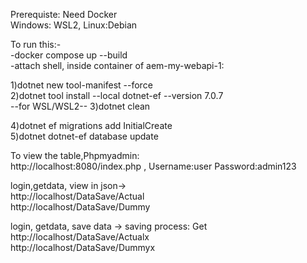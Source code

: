 Prerequiste: Need Docker            <br />
Windows: WSL2, Linux:Debian

To run this:-                       <br />
-docker compose up --build          <br />
-attach shell, inside container of aem-my-webapi-1: <br />

  1)dotnet new tool-manifest --force  <br />
  2)dotnet tool install --local dotnet-ef --version 7.0.7 <br />
  --for WSL/WSL2--
  3)dotnet clean

  4)dotnet ef migrations add InitialCreate <br />
  5)dotnet dotnet-ef database update <br />

To view the table,Phpmyadmin:<br /> http://localhost:8080/index.php , Username:user Password:admin123

login,getdata, view in json->      <br />
http://localhost/DataSave/Actual   <br />
http://localhost/DataSave/Dummy    <br />


login, getdata, save data -> saving process: Get <br />
http://localhost/DataSave/Actualx                <br />
http://localhost/DataSave/Dummyx                 <br />
